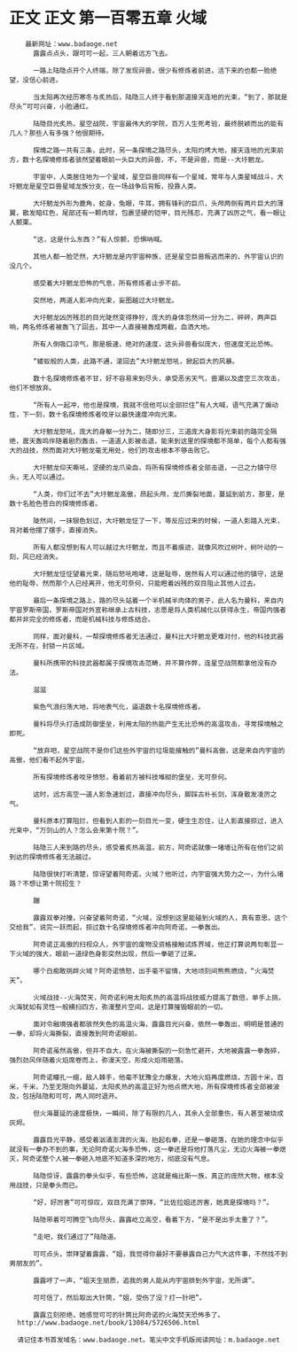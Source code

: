 # 正文 正文 第一百零五章 火域
        最新网址：www.badaoge.net
          露露点点头，跟可可一起，三人朝着远方飞去。
      
          一路上陆隐点开个人终端，除了发现异兽，很少有修炼者前进，活下来的也都一脸绝望，没信心前进。
      
          当太阳再次经历寒冬与炙热后，陆隐三人终于看到那道接天连地的光束，“到了，那就是尽头”可可兴奋，小脸通红。
      
          陆隐目光炙热，星空战院，宇宙最伟大的学院，百万人生死考验，最终脱颖而出的能有几人？那些人有多强？他很期待。
      
          探境之路一共有三条，此时，另一条探境之路尽头，太阳灼烤大地，接天连地的光束前方，数十名探境修炼者骇然望着眼前一头巨大的异兽，不，不是异兽，而是--大圩魍龙。
      
          宇宙中，人类居住地为一个星域，星空巨兽同样有一个星域，常年与人类星域战斗，大圩魍龙是星空巨兽星域龙族分支，在一场战争后背叛，投靠人类。
      
          大圩魍龙外形为鹿角，蛇身，兔眼，牛耳，拥有锋利的巨爪，头颅两侧有两片巨大的薄翼，散发暗红色，尾部还有一颗肉球，包裹坚硬的铠甲，目光残忍，充满了凶厉之气，看一眼让人颤栗。
      
          “这，这是什么东西？”有人惊颤，恐惧呐喊。
      
          其他人都一脸茫然，大圩魍龙是内宇宙种族，还是星空巨兽叛逃而来的，外宇宙认识的没几个。
      
          感受着大圩魍龙恐怖的气息，所有修炼者止步不前。
      
          突然地，两道人影冲向光束，妄图越过大圩魍龙。
      
          大圩魍龙凶厉残忍的目光陡然变得狰狞，庞大的身体忽然间一分为二，砰砰，两声巨响，两名修炼者被轰飞了回去，其中一人直接被轰成两截，血洒大地。
      
          所有人倒吸口凉气，那是极速，绝对的速度，这头异兽看似庞大，但速度无比恐怖。
      
          “蝼蚁般的人类，此路不通，滚回去”大圩魍龙怒吼，掀起巨大的风暴。
      
          数十名探境修炼者不甘，好不容易来到尽头，承受恶劣天气，兽潮以及虚空三次攻击，他们不想放弃。
      
          “所有人一起冲，他也是探境，我就不信他可以全部拦住”有人大喊，语气充满了煽动性，下一刻，数十名探境修炼者咬牙以最快速度冲向光束。
      
          大圩魍龙怒吼，庞大的身躯一分为二，随即分三，三道庞大身影将光束前的路完全隔绝，震天轰鸣伴随着剧烈轰击，一道道人影被击退，能来到这里的探境都不简单，每个人都有强大的战技，然而面对大圩魍龙毫无用处，他们的攻击根本不够击败它。
      
          大圩魍龙仰天嘶吼，坚硬的龙爪染血，将所有探境修炼者全部击退，一己之力镇守尽头，无人可以通过。
      
          “人类，你们过不去”大圩魍龙高傲，昂起头颅，龙爪撕裂地面，蔓延到前方，那里，是数十名脸色苍白的探境修炼者。
      
          陡然间，一抹银色划过，大圩魍龙怔了一下，等反应过来的时候，一道人影踏入光束，背对着他摆了摆手，直接消失。
      
          所有人都没想到有人可以越过大圩魍龙，而且不着痕迹，就像风吹过树叶，树叶动的一刻，风已经消失。
      
          大圩魍龙怔怔望着光束，随后怒吼咆哮，这是耻辱，居然有人可以通过他的镇守，这是他的耻辱，然而那个人已经离开，他无可奈何，只能瞪着凶残的双目阻止其他人过去。
      
          最后一条探境之路上，路的尽头站着一个半机械半肉体的男子，此人名为曼科，来自内宇宙罗斯帝国，罗斯帝国对外宣称继承上古科技，志愿是将人类机械化以获得永生，帝国内强者都并非完全的修炼者，而是机械科技与修炼结合。
      
          同样，面对曼科，一帮探境修炼者无法通过，曼科比大圩魍龙更难对付，他的科技武器无所不在，封锁一片区域。
      
          曼科所携带的科技武器都属于探境攻击范畴，并不算作弊，连星空战院都拿他没有办法。
      
          滋滋
      
          紫色气浪扫荡大地，将地表气化，逼退数十名探境修炼者。
      
          曼科将尽头打造成防御堡垒，利用太阳的热能产生无比恐怖的高温攻击，寻常探境触之即死。
      
          “放弃吧，星空战院不是你们这些外宇宙的垃圾能接触的”曼科高傲，这是来自内宇宙的高傲，他们看不起外宇宙。
      
          所有探境修炼者咬牙愤怒，看着前方被科技堆砌的堡垒，无可奈何。
      
          这时，远方高空一道人影急速划过，直接冲向尽头，脚踩古朴长剑，浑身散发凌厉之气。
      
          曼科原本打算阻拦，但看到人影的一刻目光一变，硬生生忍住，让人影直接掠过，进入光束中，“万剑山的人？怎么会来第十院？”。
      
          陆隐三人来到路的尽头，感受着炙热高温，前方，阿奇诺就像一堵墙让所有在他们之前到达的探境修炼者无法越过。
      
          陆隐很快打听清楚，惊讶望着阿奇诺，火域？他听过，内宇宙强大势力之一，为什么堵路？不想让第十院招生？
      
          蹦
      
          露露双拳对撞，兴奋望着阿奇诺，“火域，没想到这里能碰到火域的人，真有意思，这个交给我”，说完一跃而起，掠过数十名探境修炼者冲向阿奇诺，一拳轰出。
      
          阿奇诺正高傲的扫视众人，外宇宙的废物没资格接触试炼界域，他正打算说两句彰显一下火域的强大，眼前一道绿色身影突然出现，然后一拳砸了过来。
      
          哪个白痴敢挑衅火域？阿奇诺愤怒，出手毫不留情，大地顷刻间熊熊燃烧，“火海焚天”。
      
          火域战技--火海焚天，阿奇诺利用太阳炙热的高温将战技威力提高了数倍，单手上挑，火海犹如有灵性一般横扫四方，弥漫整片空间，这是打算摧毁眼前的一切。
      
          面对令融境强者都骇然失色的高温火海，露露目光兴奋，依然一拳轰出，明明是普通的一拳，却将火海撕裂，直接轰到阿奇诺眼前。
      
          阿奇诺虽然高傲，但并不自大，在火海被撕裂的一刻急忙避开，大地被露露一拳轰碎，强烈劲风伴随着火焰席卷而上，弥漫天空，形成火焰雨砸落。
      
          阿奇诺瞳孔一缩，敌人棘手，他毫不犹豫全力爆发，大地火焰再度燃烧，方圆十米，百米，千米，乃至无限向外蔓延，太阳炙热的高温正好为他点燃大地，所有探境修炼者全部被波及，包括陆隐和可可，两人同时退开。
      
          但火海蔓延的速度极快，一瞬间，除了有限的几人，其余人全部重伤，有人甚至被烧成灰烬。
      
          露露目光平静，感受着汹涌澎湃的火海，抬起右拳，还是一拳砸落，在她的理念中似乎就没有一拳办不到的事，无论阿奇诺火海多恐怖，这一拳还是将他打落凡尘，无边火海被一拳熄灭，阿奇诺整个人被一拳砸入地底不知道多深的地方，彻底没有气息。
      
          陆隐惊讶，露露的拳头似乎，有些恐怖，这就是梅比斯一族，真正的庞然大物，根本没用战技，只是拳头而已。
      
          “好，好厉害”可可惊叹，双目充满了崇拜，“比佐拉姐还厉害，她真是探境吗？”。
      
          陆隐带着可可腾空飞向尽头，露露屹立高空，看着下方，“是不是出手太重了？”。
      
          “走吧，我们通过了”陆隐道。
      
          可可点头，崇拜望着露露，“姐，我觉得你最好不要暴露自己力气大这件事，不然找不到男朋友的”。
      
          露露哼了一声，“姐天生丽质，追我的男人能从内宇宙排到外宇宙，无所谓”。
      
          可可信了，然后取出大针筒，“姐，受伤了没？打一针吧”。
      
          露露立刻拒绝，她感觉可可的针筒比阿奇诺的火海焚天恐怖多了。
      http://www.badaoge.net/book/13084/5726506.html
      
      请记住本书首发域名：www.badaoge.net。笔尖中文手机版阅读网址：m.badaoge.net